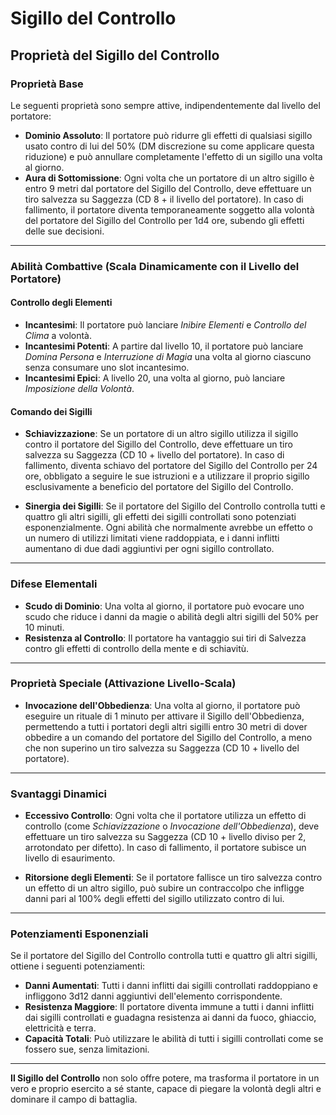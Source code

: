 # Sigillo del Controllo

## Proprietà del Sigillo del Controllo

### Proprietà Base

Le seguenti proprietà sono sempre attive, indipendentemente dal livello del portatore:

- **Dominio Assoluto**: Il portatore può ridurre gli effetti di qualsiasi sigillo usato contro di lui del 50% (DM discrezione su come applicare questa riduzione) e può annullare completamente l'effetto di un sigillo una volta al giorno.
- **Aura di Sottomissione**: Ogni volta che un portatore di un altro sigillo è entro 9 metri dal portatore del Sigillo del Controllo, deve effettuare un tiro salvezza su Saggezza (CD 8 + il livello del portatore). In caso di fallimento, il portatore diventa temporaneamente soggetto alla volontà del portatore del Sigillo del Controllo per 1d4 ore, subendo gli effetti delle sue decisioni.

---

### Abilità Combattive (Scala Dinamicamente con il Livello del Portatore)

#### **Controllo degli Elementi**

- **Incantesimi**: Il portatore può lanciare _Inibire Elementi_ e _Controllo del Clima_ a volontà.
- **Incantesimi Potenti**: A partire dal livello 10, il portatore può lanciare _Domina Persona_ e _Interruzione di Magia_ una volta al giorno ciascuno senza consumare uno slot incantesimo.
- **Incantesimi Epici**: A livello 20, una volta al giorno, può lanciare _Imposizione della Volontà_.

#### **Comando dei Sigilli**

- **Schiavizzazione**: Se un portatore di un altro sigillo utilizza il sigillo contro il portatore del Sigillo del Controllo, deve effettuare un tiro salvezza su Saggezza (CD 10 + livello del portatore). In caso di fallimento, diventa schiavo del portatore del Sigillo del Controllo per 24 ore, obbligato a seguire le sue istruzioni e a utilizzare il proprio sigillo esclusivamente a beneficio del portatore del Sigillo del Controllo.

- **Sinergia dei Sigilli**: Se il portatore del Sigillo del Controllo controlla tutti e quattro gli altri sigilli, gli effetti dei sigilli controllati sono potenziati esponenzialmente. Ogni abilità che normalmente avrebbe un effetto o un numero di utilizzi limitati viene raddoppiata, e i danni inflitti aumentano di due dadi aggiuntivi per ogni sigillo controllato.

---

### Difese Elementali

- **Scudo di Dominio**: Una volta al giorno, il portatore può evocare uno scudo che riduce i danni da magie o abilità degli altri sigilli del 50% per 10 minuti.
- **Resistenza al Controllo**: Il portatore ha vantaggio sui tiri di Salvezza contro gli effetti di controllo della mente e di schiavitù.

---

### Proprietà Speciale (Attivazione Livello-Scala)

- **Invocazione dell'Obbedienza**: Una volta al giorno, il portatore può eseguire un rituale di 1 minuto per attivare il Sigillo dell'Obbedienza, permettendo a tutti i portatori degli altri sigilli entro 30 metri di dover obbedire a un comando del portatore del Sigillo del Controllo, a meno che non superino un tiro salvezza su Saggezza (CD 10 + livello del portatore).

---

### Svantaggi Dinamici

- **Eccessivo Controllo**: Ogni volta che il portatore utilizza un effetto di controllo (come _Schiavizzazione_ o _Invocazione dell'Obbedienza_), deve effettuare un tiro salvezza su Saggezza (CD 10 + livello diviso per 2, arrotondato per difetto). In caso di fallimento, il portatore subisce un livello di esaurimento.

- **Ritorsione degli Elementi**: Se il portatore fallisce un tiro salvezza contro un effetto di un altro sigillo, può subire un contraccolpo che infligge danni pari al 100% degli effetti del sigillo utilizzato contro di lui.

---

### **Potenziamenti Esponenziali**
Se il portatore del Sigillo del Controllo controlla tutti e quattro gli altri sigilli, ottiene i seguenti potenziamenti:

- **Danni Aumentati**: Tutti i danni inflitti dai sigilli controllati raddoppiano e infliggono 3d12 danni aggiuntivi dell'elemento corrispondente.
- **Resistenza Maggiore**: Il portatore diventa immune a tutti i danni inflitti dai sigilli controllati e guadagna resistenza ai danni da fuoco, ghiaccio, elettricità e terra.
- **Capacità Totali**: Può utilizzare le abilità di tutti i sigilli controllati come se fossero sue, senza limitazioni.

---

**Il Sigillo del Controllo** non solo offre potere, ma trasforma il portatore in un vero e proprio esercito a sé stante, capace di piegare la volontà degli altri e dominare il campo di battaglia.
